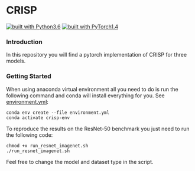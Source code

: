 # CRISP

[![built with Python3.6](https://img.shields.io/badge/build%20with-python%203.6-red.svg)](https://www.python.org/)
[![built with PyTorch1.4](https://img.shields.io/badge/build%20with-pytorch%201.4-brightgreen.svg)](https://pytorch.org/)

### Introduction

In this repository you will find a pytorch implementation of CRISP for three models. 

### Getting Started

When using anaconda virtual environment all you need to do is run the following 
command and conda will install everything for you. 
See [environment.yml](./environment.yml):

    conda env create --file environment.yml
    conda activate crisp-env
    
To reproduce the results on the ResNet-50 benchmark you just
 need to run the following code:

```
chmod +x run_resnet_imagenet.sh
./run_resnet_imagenet.sh
```

Feel free to change the model and dataset type in the script. 
